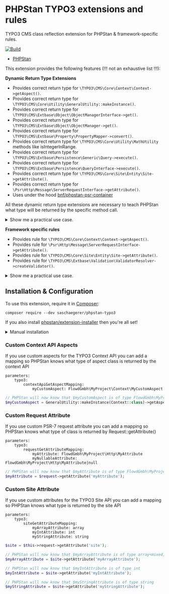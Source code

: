 # PHPStan TYPO3 extensions and rules

TYPO3 CMS class reflection extension for PHPStan &amp; framework-specific rules.

[![Build](https://github.com/sascha-egerer/phpstan-typo3/workflows/Tests/badge.svg)](https://github.com/sascha-egerer/phpstan-typo3/actions)

* [PHPStan](https://phpstan.org/)

This extension provides the following features (!!! not an exhaustive list !!!):

**Dynamic Return Type Extensions**
* Provides correct return type for `\TYPO3\CMS\Core\Context\Context->getAspect()`.
* Provides correct return type for `\TYPO3\CMS\Core\Utility\GeneralUtility::makeInstance()`.
* Provides correct return type for `\TYPO3\CMS\Extbase\Object\ObjectManagerInterface->get()`.
* Provides correct return type for `\TYPO3\CMS\Extbase\Object\ObjectManager->get()`.
* Provides correct return type for `\TYPO3\CMS\Extbase\Property\PropertyMapper->convert()`.
* Provides correct return type for `\TYPO3\CMS\Core\Utility\MathUtility` methods like isIntegerInRange.
* Provides correct return type for `\TYPO3\CMS\Extbase\Persistence\Generic\Query->execute()`.
* Provides correct return type for `\TYPO3\CMS\Extbase\Persistence\QueryInterface->execute()`.
* Provides correct return type for `\TYPO3\CMS\Core\Site\Entity\Site->getAttribute()`.
* Provides correct return type for `\Psr\Http\Message\ServerRequestInterface->getAttribute()`.
* Uses under the hood [bnf/phpstan-psr-container](https://github.com/bnf/phpstan-psr-container)

All these dynamic return type extensions are necessary to teach PHPStan what type will be returned by the specific method call.

<details>
<summary>Show me a practical use case.</summary>
For example PHPStan cannot know innately what type will be returned if you call `\TYPO3\CMS\Core\Utility\MathUtility->forceIntegerInRange(1000, 1, 10)`.
It will be an int<10>. With the help of this library PHPStan also knows what´s going up.

Imagine the following situation in your code:

```php

use TYPO3\CMS\Core\Utility\MathUtility;

$integer = MathUtility::forceIntegerInRange(100, 1, 10);

if($integer > 10) {
    throw new \UnexpectedValueException('The integer is too big')
}
```

PHPStan will tell you that the if condition is superfluous, because the variable $integer will never be higher than 10. Right?
</details>

**Framework specific rules**
* Provides rule for `\TYPO3\CMS\Core\Context\Context->getAspect()`.
* Provides rule for `\Psr\Http\Message\ServerRequestInterface->getAttribute()`.
* Provides rule for `\TYPO3\CMS\Core\Site\Entity\Site->getAttribute()`.
* Provides rule for `\TYPO3\CMS\Extbase\Validation\ValidatorResolver->createValidator()`.

<details>
<summary>Show me a practical use case.</summary>

For example PHPStan cannot know innately that calling `ValidatorResolver->createValidator(RegularExpressionValidator::class)` is invalid, because we miss to pass the required option `regularExpression`.
With the help of this library PHPStan now complaints that we have missed to pass the required option.
So go ahead and find bugs in your code without running it.

</details>


## Installation & Configuration

To use this extension, require it in [Composer](https://getcomposer.org/):

```Shell
composer require --dev saschaegerer/phpstan-typo3
```

If you also install [phpstan/extension-installer](https://github.com/phpstan/extension-installer) then you're all set!

<details>
  <summary>Manual installation</summary>

If you don't want to use `phpstan/extension-installer`, put this into your phpstan.neon config:

```NEON
includes:
    - vendor/saschaegerer/phpstan-typo3/extension.neon
```

</details>

### Custom Context API Aspects

If you use custom aspects for the TYPO3 Context API you can add a mapping so PHPStan knows
what type of aspect class is returned by the context API

```NEON
parameters:
    typo3:
        contextApiGetAspectMapping:
            myCustomAspect: FlowdGmbh\MyProject\Context\MyCustomAspect
```

```PHP
// PHPStan will now know that $myCustomAspect is of type FlowdGmbh\MyProject\Context\MyCustomAspect
$myCustomAspect = GeneralUtility::makeInstance(Context::class)->getAspect('myCustomAspect');
```

### Custom Request Attribute

If you use custom PSR-7 request attribute you can add a mapping so PHPStan knows
what type of class is returned by Request::getAttribute()

```NEON
parameters:
    typo3:
        requestGetAttributeMapping:
            myAttribute: FlowdGmbh\MyProject\Http\MyAttribute
            myNullableAttribute: FlowdGmbh\MyProject\Http\MyAttribute|null
```

```PHP
// PHPStan will now know that $myAttribute is of type FlowdGmbh\MyProject\Http\MyAttribute
$myAttribute = $request->getAttribute('myAttribute');
```

### Custom Site Attribute

If you use custom attributes for the TYPO3 Site API you can add a mapping so PHPStan knows
what type is returned by the site API

```NEON
parameters:
    typo3:
        siteGetAttributeMapping:
            myArrayAttribute: array
            myIntAttribute: int
            myStringAttribute: string
```

```PHP
$site = $this->request->getAttribute('site');

// PHPStan will now know that $myArrayAttribute is of type array<mixed, mixed>
$myArrayAttribute = $site->getAttribute('myArrayAttribute');

// PHPStan will now know that $myIntAttribute is of type int
$myIntAttribute = $site->getAttribute('myIntAttribute');

// PHPStan will now know that $myStringAttribute is of type string
$myStringAttribute = $site->getAttribute('myStringAttribute');
```
